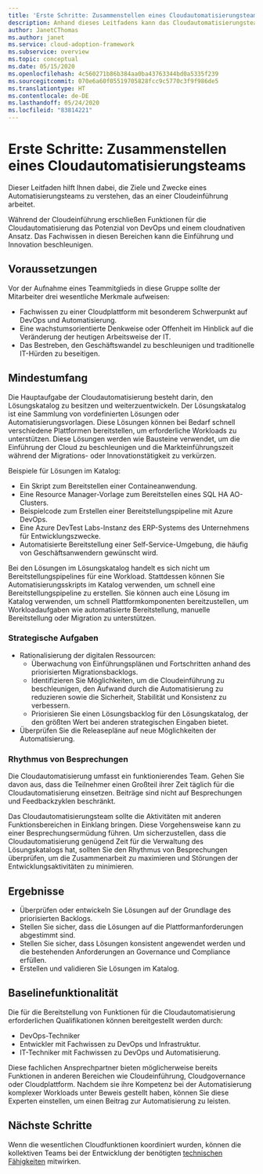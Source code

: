 ```yaml
---
title: 'Erste Schritte: Zusammenstellen eines Cloudautomatisierungsteams'
description: Anhand dieses Leitfadens kann das Cloudautomatisierungsteam den Projektumfang sowie die Zielvorgaben und Funktionen nachvollziehen, für die es verantwortlich ist.
author: JanetCThomas
ms.author: janet
ms.service: cloud-adoption-framework
ms.subservice: overview
ms.topic: conceptual
ms.date: 05/15/2020
ms.openlocfilehash: 4c560271b86b384aa0ba43763344bd0a5335f239
ms.sourcegitcommit: 070e6a60f05519705828fcc9c5770c3f9f986de5
ms.translationtype: HT
ms.contentlocale: de-DE
ms.lasthandoff: 05/24/2020
ms.locfileid: "83814221"
---
```

# <a name="get-started-build-a-cloud-automation-team"></a>Erste Schritte: Zusammenstellen eines Cloudautomatisierungsteams

Dieser Leitfaden hilft Ihnen dabei, die Ziele und Zwecke eines Automatisierungsteams zu verstehen, das an einer Cloudeinführung arbeitet.

Während der Cloudeinführung erschließen Funktionen für die Cloudautomatisierung das Potenzial von DevOps und einem cloudnativen Ansatz. Das Fachwissen in diesen Bereichen kann die Einführung und Innovation beschleunigen.

## <a name="prerequisites"></a>Voraussetzungen

Vor der Aufnahme eines Teammitglieds in diese Gruppe sollte der Mitarbeiter drei wesentliche Merkmale aufweisen:

- Fachwissen zu einer Cloudplattform mit besonderem Schwerpunkt auf DevOps und Automatisierung.
- Eine wachstumsorientierte Denkweise oder Offenheit im Hinblick auf die Veränderung der heutigen Arbeitsweise der IT.
- Das Bestreben, den Geschäftswandel zu beschleunigen und traditionelle IT-Hürden zu beseitigen.

## <a name="minimum-scope"></a>Mindestumfang

Die Hauptaufgabe der Cloudautomatisierung besteht darin, den Lösungskatalog zu besitzen und weiterzuentwickeln. Der Lösungskatalog ist eine Sammlung von vordefinierten Lösungen oder Automatisierungsvorlagen. Diese Lösungen können bei Bedarf schnell verschiedene Plattformen bereitstellen, um erforderliche Workloads zu unterstützen. Diese Lösungen werden wie Bausteine verwendet, um die Einführung der Cloud zu beschleunigen und die Markteinführungszeit während der Migrations- oder Innovationstätigkeit zu verkürzen.

Beispiele für Lösungen im Katalog:

- Ein Skript zum Bereitstellen einer Containeanwendung.
- Eine Resource Manager-Vorlage zum Bereitstellen eines SQL HA AO-Clusters.
- Beispielcode zum Erstellen einer Bereitstellungspipeline mit Azure DevOps.
- Eine Azure DevTest Labs-Instanz des ERP-Systems des Unternehmens für Entwicklungszwecke.
- Automatisierte Bereitstellung einer Self-Service-Umgebung, die häufig von Geschäftsanwendern gewünscht wird.

Bei den Lösungen im Lösungskatalog handelt es sich nicht um Bereitstellungspipelines für eine Workload. Stattdessen können Sie Automatisierungsskripts im Katalog verwenden, um schnell eine Bereitstellungspipeline zu erstellen. Sie können auch eine Lösung im Katalog verwenden, um schnell Plattformkomponenten bereitzustellen, um Workloadaufgaben wie automatisierte Bereitstellung, manuelle Bereitstellung oder Migration zu unterstützen.

### <a name="strategic-tasks"></a>Strategische Aufgaben

- Rationalisierung der digitalen Ressourcen:
  - Überwachung von Einführungsplänen und Fortschritten anhand des priorisierten Migrationsbacklogs.
  - Identifizieren Sie Möglichkeiten, um die Cloudeinführung zu beschleunigen, den Aufwand durch die Automatisierung zu reduzieren sowie die Sicherheit, Stabilität und Konsistenz zu verbessern.
  - Priorisieren Sie einen Lösungsbacklog für den Lösungskatalog, der den größten Wert bei anderen strategischen Eingaben bietet.
- Überprüfen Sie die Releasepläne auf neue Möglichkeiten der Automatisierung.

### <a name="meeting-cadence"></a>Rhythmus von Besprechungen

Die Cloudautomatisierung umfasst ein funktionierendes Team. Gehen Sie davon aus, dass die Teilnehmer einen Großteil ihrer Zeit täglich für die Cloudautomatisierung einsetzen. Beiträge sind nicht auf Besprechungen und Feedbackzyklen beschränkt.

Das Cloudautomatisierungsteam sollte die Aktivitäten mit anderen Funktionsbereichen in Einklang bringen. Diese Vorgehensweise kann zu einer Besprechungsermüdung führen. Um sicherzustellen, dass die Cloudautomatisierung genügend Zeit für die Verwaltung des Lösungskatalogs hat, sollten Sie den Rhythmus von Besprechungen überprüfen, um die Zusammenarbeit zu maximieren und Störungen der Entwicklungsaktivitäten zu minimieren.

## <a name="deliverables"></a>Ergebnisse

- Überprüfen oder entwickeln Sie Lösungen auf der Grundlage des priorisierten Backlogs.
- Stellen Sie sicher, dass die Lösungen auf die Plattformanforderungen abgestimmt sind.
- Stellen Sie sicher, dass Lösungen konsistent angewendet werden und die bestehenden Anforderungen an Governance und Compliance erfüllen.
- Erstellen und validieren Sie Lösungen im Katalog.

## <a name="baseline-capability"></a>Baselinefunktionalität

Die für die Bereitstellung von Funktionen für die Cloudautomatisierung erforderlichen Qualifikationen können bereitgestellt werden durch:

- DevOps-Techniker
- Entwickler mit Fachwissen zu DevOps und Infrastruktur.
- IT-Techniker mit Fachwissen zu DevOps und Automatisierung.

Diese fachlichen Ansprechpartner bieten möglicherweise bereits Funktionen in anderen Bereichen wie Cloudeinführung, Cloudgovernance oder Cloudplattform. Nachdem sie ihre Kompetenz bei der Automatisierung komplexer Workloads unter Beweis gestellt haben, können Sie diese Experten einstellen, um einen Beitrag zur Automatisierung zu leisten.

## <a name="whats-next"></a>Nächste Schritte

Wenn die wesentlichen Cloudfunktionen koordiniert wurden, können die kollektiven Teams bei der Entwicklung der benötigten [technischen Fähigkeiten](../../organize/suggested-skills.md) mitwirken.
